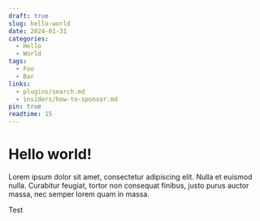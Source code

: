 ```yaml
---
draft: true 
slug: hello-world
date: 2024-01-31 
categories:
  - Hello
  - World
tags:
  - Foo
  - Bar
links:
  - plugins/search.md
  - insiders/how-to-sponsor.md
pin: true
readtime: 15
---
```


# Hello world!
Lorem ipsum dolor sit amet, consectetur adipiscing elit. Nulla et euismod
nulla. Curabitur feugiat, tortor non consequat finibus, justo purus auctor
massa, nec semper lorem quam in massa.

<!-- more -->
Test